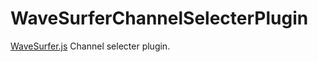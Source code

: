 # WaveSurferChannelSelecterPlugin

[WaveSurfer.js](https://wavesurfer-js.org/) Channel selecter plugin.
